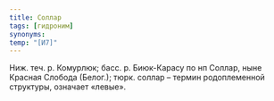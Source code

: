 ```yaml
---
title: Соллар
tags: [гидроним]
synonyms:
temp: "[И7]"
---
```


Ниж. теч. р. Комурлюк; басс. р. Биюк-Карасу по нп Соллар, ныне Красная Слобода
(Белог.); тюрк. соллар – термин родоплеменной структуры, означает «левые».
